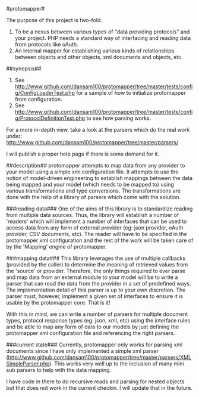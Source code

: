 
#protomapper#

The purpose of this project is two-fold.<br/>
1.	To be a nexus between various types of "data providing protocols" and your project. PHP needs a standard way of interfacing and reading data from protocols like oAuth.  
2.	An internal mapper for establishing various kinds of relationships between objects and other objects, xml documents and objects, etc.

##synopsis##
1.	See <http://www.github.com/dansam100/protomapper/tree/master/tests/config/ConfigLoaderTest.php> for a sample of how to initialize protomapper from configuration.
2.	See <http://www.github.com/dansam100/protomapper/tree/master/tests/config/ProtocolDefinitionTest.php> to see how parsing works.

For a more in-depth view, take a look at the parsers which do the real work under: http://www.github.com/dansam100/protomapper/tree/master/parsers/

I will publish a proper help page if there is some demand for it.

##description##
protomapper attempts to map data from any provider to your model using a simple xml configuration file. It attempts to use the notion of model-driven engineering to establish mappings
between the data being mapped and your model (which needs to be mapped to) using various transformations and type conversions. The transformations are done with the help of a library of parsers which come with the solution.

###reading data###
One of the aims of this library is to standardize reading from multiple data sources. Thus, the library will establish a number of 'readers' which will implement a number of interfaces that can be used to access data from
any form of external provider (eg: json provider, oAuth provider, CSV documents, etc). The reader will have to be specified in the protomapper xml configuration and the rest of the work will be taken care of by the 'Mapping'
engine of protomapper. 

###mapping data###
This library leverages the use of multiple callbacks (provided by the caller) to determine the meaning of retrieved values from the 'source' or provider. Therefore, the only things required to ever parse and map data from an external module to
your model will be to write a parser that can read the data from the provider in a set of predefined ways. The implementation detail of this parser is up to your own discretion. The parser must, however, implement a given
set of interfaces to ensure it is usable by the protomapper core. That is it!

With this in mind, we can write a number of parsers for multiple document types, protocol response types (eg: json, xml, etc) using the interface rules and be able to map any form of data to our models by just defining the
protomapper xml configuration file and referencing the right parsers.

###current state###
Currently, protomapper only works for parsing xml documents since I have only implemented a simple xml parser (<http://www.github.com/dansam100/protomapper/tree/master/parsers/XMLSimpleParser.php>).
This works very well up to the inclusion of many mini sub parsers to help with the data mapping.

I have code in there to do recursive reads and parsing for nested objects but that does not work in the current checkin. I will update that in the future.
